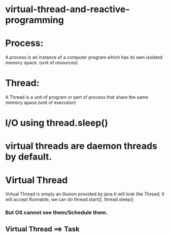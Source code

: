 # virtual-thread-and-reactive-programming

Process: 
=======
A process is an instance of a computer program which has its own isolated memory space. (unit of resources)

Thread: 
======
A Thread is a unit of program or part of process that share the same memory space.(unit of execution)


# I/O using thread.sleep()

# virtual threads are daemon threads by default.

# Virtual Thread
Virtual Thread is simply an illusion provided by java
It will look like Thread, It will accept Runnable, we can do thread.start(),
 thread.sleep() 
### But OS cannot see them/Schedule them.

## Virtual Thread ==> Task